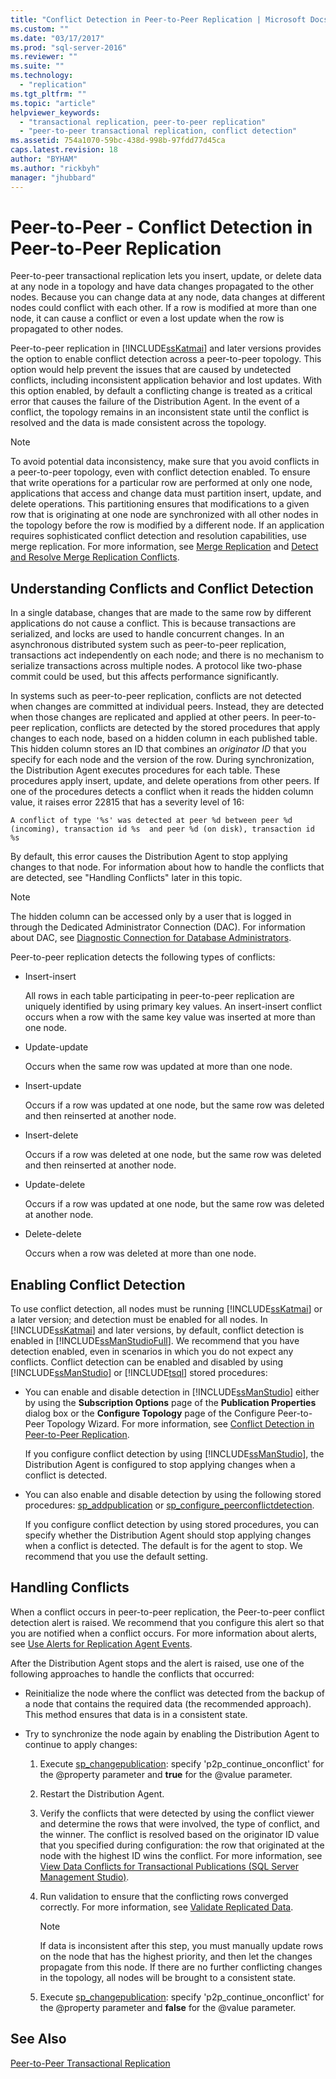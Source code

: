 ```yaml
---
title: "Conflict Detection in Peer-to-Peer Replication | Microsoft Docs"
ms.custom: ""
ms.date: "03/17/2017"
ms.prod: "sql-server-2016"
ms.reviewer: ""
ms.suite: ""
ms.technology: 
  - "replication"
ms.tgt_pltfrm: ""
ms.topic: "article"
helpviewer_keywords: 
  - "transactional replication, peer-to-peer replication"
  - "peer-to-peer transactional replication, conflict detection"
ms.assetid: 754a1070-59bc-438d-998b-97fdd77d45ca
caps.latest.revision: 18
author: "BYHAM"
ms.author: "rickbyh"
manager: "jhubbard"
---
```

# Peer-to-Peer - Conflict Detection in Peer-to-Peer Replication
  Peer-to-peer transactional replication lets you insert, update, or delete data at any node in a topology and have data changes propagated to the other nodes. Because you can change data at any node, data changes at different nodes could conflict with each other. If a row is modified at more than one node, it can cause a conflict or even a lost update when the row is propagated to other nodes.  
  
 Peer-to-peer replication in [!INCLUDE[ssKatmai](../../../includes/sskatmai-md.md)] and later versions provides the option to enable conflict detection across a peer-to-peer topology. This option would help prevent the issues that are caused by undetected conflicts, including inconsistent application behavior and lost updates. With this option enabled, by default a conflicting change is treated as a critical error that causes the failure of the Distribution Agent. In the event of a conflict, the topology remains in an inconsistent state until the conflict is resolved and the data is made consistent across the topology.  
  
> [!NOTE]  
>  To avoid potential data inconsistency, make sure that you avoid conflicts in a peer-to-peer topology, even with conflict detection enabled. To ensure that write operations for a particular row are performed at only one node, applications that access and change data must partition insert, update, and delete operations. This partitioning ensures that modifications to a given row that is originating at one node are synchronized with all other nodes in the topology before the row is modified by a different node. If an application requires sophisticated conflict detection and resolution capabilities, use merge replication. For more information, see [Merge Replication](../../../relational-databases/replication/merge/merge-replication.md) and [Detect and Resolve Merge Replication Conflicts](../../../relational-databases/replication/merge/advanced-merge-replication-resolve-merge-replication-conflicts.md).  
  
## Understanding Conflicts and Conflict Detection  
 In a single database, changes that are made to the same row by different applications do not cause a conflict. This is because transactions are serialized, and locks are used to handle concurrent changes. In an asynchronous distributed system such as peer-to-peer replication, transactions act independently on each node; and there is no mechanism to serialize transactions across multiple nodes. A protocol like two-phase commit could be used, but this affects performance significantly.  
  
 In systems such as peer-to-peer replication, conflicts are not detected when changes are committed at individual peers. Instead, they are detected when those changes are replicated and applied at other peers. In peer-to-peer replication, conflicts are detected by the stored procedures that apply changes to each node, based on a hidden column in each published table. This hidden column stores an ID that combines an *originator ID* that you specify for each node and the version of the row. During synchronization, the Distribution Agent executes procedures for each table. These procedures apply insert, update, and delete operations from other peers. If one of the procedures detects a conflict when it reads the hidden column value, it raises error 22815 that has a severity level of 16:  
  
 `A conflict of type '%s' was detected at peer %d between peer %d (incoming), transaction id %s  and peer %d (on disk), transaction id %s`  
  
 By default, this error causes the Distribution Agent to stop applying changes to that node. For information about how to handle the conflicts that are detected, see "Handling Conflicts" later in this topic.  
  
> [!NOTE]  
>  The hidden column can be accessed only by a user that is logged in through the Dedicated Administrator Connection (DAC). For information about DAC, see [Diagnostic Connection for Database Administrators](../../../database-engine/configure-windows/diagnostic-connection-for-database-administrators.md).  
  
 Peer-to-peer replication detects the following types of conflicts:  
  
-   Insert-insert  
  
     All rows in each table participating in peer-to-peer replication are uniquely identified by using primary key values. An insert-insert conflict occurs when a row with the same key value was inserted at more than one node.  
  
-   Update-update  
  
     Occurs when the same row was updated at more than one node.  
  
-   Insert-update  
  
     Occurs if a row was updated at one node, but the same row was deleted and then reinserted at another node.  
  
-   Insert-delete  
  
     Occurs if a row was deleted at one node, but the same row was deleted and then reinserted at another node.  
  
-   Update-delete  
  
     Occurs if a row was updated at one node, but the same row was deleted at another node.  
  
-   Delete-delete  
  
     Occurs when a row was deleted at more than one node.  
  
## Enabling Conflict Detection  
 To use conflict detection, all nodes must be running [!INCLUDE[ssKatmai](../../../includes/sskatmai-md.md)] or a later version; and detection must be enabled for all nodes. In [!INCLUDE[ssKatmai](../../../includes/sskatmai-md.md)] and later versions, by default, conflict detection is enabled in [!INCLUDE[ssManStudioFull](../../../includes/ssmanstudiofull-md.md)]. We recommend that you have detection enabled, even in scenarios in which you do not expect any conflicts. Conflict detection can be enabled and disabled by using [!INCLUDE[ssManStudio](../../../includes/ssmanstudio-md.md)] or [!INCLUDE[tsql](../../../includes/tsql-md.md)] stored procedures:  
  
-   You can enable and disable detection in [!INCLUDE[ssManStudio](../../../includes/ssmanstudio-md.md)] either by using the **Subscription Options** page of the **Publication Properties** dialog box or the **Configure Topology** page of the Configure Peer-to-Peer Topology Wizard. For more information, see [Conflict Detection in Peer-to-Peer Replication](../../../relational-databases/replication/transactional/peer-to-peer-conflict-detection-in-peer-to-peer-replication.md).  
  
     If you configure conflict detection by using [!INCLUDE[ssManStudio](../../../includes/ssmanstudio-md.md)], the Distribution Agent is configured to stop applying changes when a conflict is detected.  
  
-   You can also enable and disable detection by using the following stored procedures: [sp_addpublication](../../../relational-databases/system-stored-procedures/sp-addpublication-transact-sql.md) or [sp_configure_peerconflictdetection](../../../relational-databases/system-stored-procedures/sp-configure-peerconflictdetection-transact-sql.md).  
  
     If you configure conflict detection by using stored procedures, you can specify whether the Distribution Agent should stop applying changes when a conflict is detected. The default is for the agent to stop. We recommend that you use the default setting.  
  
## Handling Conflicts  
 When a conflict occurs in peer-to-peer replication, the Peer-to-peer conflict detection alert is raised. We recommend that you configure this alert so that you are notified when a conflict occurs. For more information about alerts, see [Use Alerts for Replication Agent Events](../../../relational-databases/replication/agents/use-alerts-for-replication-agent-events.md).  
  
 After the Distribution Agent stops and the alert is raised, use one of the following approaches to handle the conflicts that occurred:  
  
-   Reinitialize the node where the conflict was detected from the backup of a node that contains the required data (the recommended approach). This method ensures that data is in a consistent state.  
  
-   Try to synchronize the node again by enabling the Distribution Agent to continue to apply changes:  
  
    1.  Execute [sp_changepublication](../../../relational-databases/system-stored-procedures/sp-changepublication-transact-sql.md): specify 'p2p_continue_onconflict' for the @property parameter and **true** for the @value parameter.  
  
    2.  Restart the Distribution Agent.  
  
    3.  Verify the conflicts that were detected by using the conflict viewer and determine the rows that were involved, the type of conflict, and the winner. The conflict is resolved based on the originator ID value that you specified during configuration: the row that originated at the node with the highest ID wins the conflict. For more information, see [View Data Conflicts for Transactional Publications &#40;SQL Server Management Studio&#41;](../../../relational-databases/replication/view-data-conflicts-for-transactional-publications-sql-server-management-studio.md).  
  
    4.  Run validation to ensure that the conflicting rows converged correctly. For more information, see [Validate Replicated Data](../../../relational-databases/replication/validate-replicated-data.md).  
  
        > [!NOTE]  
        >  If data is inconsistent after this step, you must manually update rows on the node that has the highest priority, and then let the changes propagate from this node. If there are no further conflicting changes in the topology, all nodes will be brought to a consistent state.  
  
    5.  Execute [sp_changepublication](../../../relational-databases/system-stored-procedures/sp-changepublication-transact-sql.md): specify 'p2p_continue_onconflict' for the @property parameter and **false** for the @value parameter.  
  
## See Also  
 [Peer-to-Peer Transactional Replication](../../../relational-databases/replication/transactional/peer-to-peer-transactional-replication.md)  
  
  